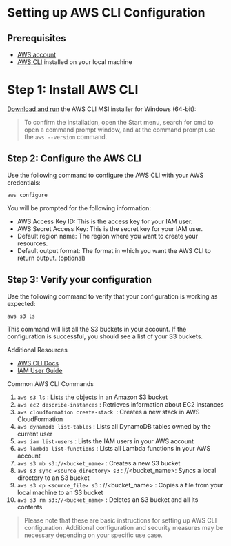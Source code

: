# Setting up AWS CLI Configuration

## Prerequisites

- [AWS account](https://aws.amazon.com/)
- [AWS CLI](https://aws.amazon.com/cli/) installed on your local machine

# Step 1: Install AWS CLI

[Download and run](https://awscli.amazonaws.com/AWSCLIV2.msi) the AWS CLI MSI installer for Windows (64-bit):

> To confirm the installation, open the Start menu, search for cmd to open a command prompt window, and at the command prompt use the `aws --version` command. 

## Step 2: Configure the AWS CLI

Use the following command to configure the AWS CLI with your AWS credentials:

```
aws configure
```

You will be prompted for the following information:

- AWS Access Key ID: This is the access key for your IAM user.
- AWS Secret Access Key: This is the secret key for your IAM user.
- Default region name: The region where you want to create your resources.
- Default output format: The format in which you want the AWS CLI to return output. (optional)

## Step 3: Verify your configuration

Use the following command to verify that your configuration is working as expected:

```
aws s3 ls
```

This command will list all the S3 buckets in your account. If the configuration is successful, you should see a list of your S3 buckets.

Additional Resources

- [AWS CLI Docs](https://docs.aws.amazon.com/cli/index.html)
- [IAM User Guide](https://docs.aws.amazon.com/IAM/latest/UserGuide/introduction.html)


Common AWS CLI Commands

1. `aws s3 ls` : Lists the objects in an Amazon S3 bucket
2. `aws ec2 describe-instances` : Retrieves information about EC2 instances
3. `aws cloudformation create-stack `: Creates a new stack in AWS CloudFormation
4. `aws dynamodb list-tables` : Lists all DynamoDB tables owned by the current user
5. `aws iam list-users` : Lists the IAM users in your AWS account
6. `aws lambda list-functions` : Lists all Lambda functions in your AWS account
7. `aws s3 mb s3://<bucket_name>` : Creates a new S3 bucket
8. `aws s3 sync <source_directory> s3` : //<bucket_name>: Syncs a local directory to an S3 bucket
9. `aws s3 cp <source_file> s3` : //<bucket_name> : Copies a file from your local machine to an S3 bucket
10. `aws s3 rm s3://<bucket_name>` : Deletes an S3 bucket and all its contents


> Please note that these are basic instructions for setting up AWS CLI configuration. Additional configuration and security measures may be necessary depending on your specific use case.
